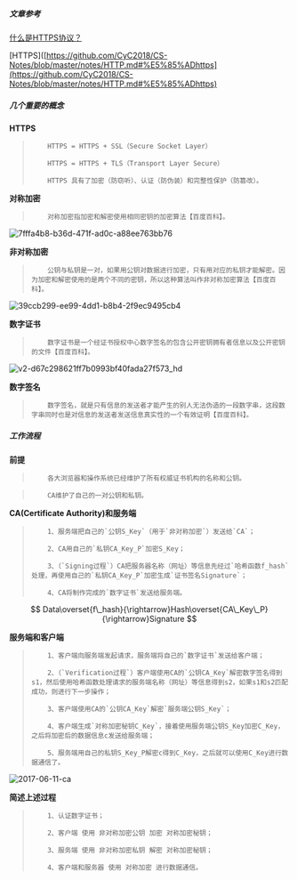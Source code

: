 ##### 文章参考

[什么是HTTPS协议？](https://zhuanlan.zhihu.com/p/57142784)

[HTTPS]([https://github.com/CyC2018/CS-Notes/blob/master/notes/HTTP.md#%E5%85%ADhttps](https://github.com/CyC2018/CS-Notes/blob/master/notes/HTTP.md#%E5%85%ADhttps)



##### 几个重要的概念

**HTTPS**

>         HTTPS = HTTPS + SSL（Secure Socket Layer）
>     
>         HTTPS = HTTPS + TLS（Transport Layer Secure）
>     
>         HTTPS 具有了加密（防窃听）、认证（防伪装）和完整性保护（防篡改）。

**对称加密**

>         对称加密指加密和解密使用相同密钥的加密算法【百度百科】。

![7fffa4b8-b36d-471f-ad0c-a88ee763bb76](7fffa4b8-b36d-471f-ad0c-a88ee763bb76.png)

**非对称加密**

>         公钥与私钥是一对，如果用公钥对数据进行加密，只有用对应的私钥才能解密。因为加密和解密使用的是两个不同的密钥，所以这种算法叫作非对称加密算法【百度百科】。

![39ccb299-ee99-4dd1-b8b4-2f9ec9495cb4](39ccb299-ee99-4dd1-b8b4-2f9ec9495cb4.png)

**数字证书**

>         数字证书是一个经证书授权中心数字签名的包含公开密钥拥有者信息以及公开密钥的文件【百度百科】。

![v2-d67c298621ff7b0993bf40fada27f573_hd](v2-d67c298621ff7b0993bf40fada27f573_hd.jpg)

**数字签名**

>         数字签名，就是只有信息的发送者才能产生的别人无法伪造的一段数字串，这段数字串同时也是对信息的发送者发送信息真实性的一个有效证明【百度百科】。



##### 工作流程

**前提**

>         各大浏览器和操作系统已经维护了所有权威证书机构的名称和公钥。

>         CA维护了自己的一对公钥和私钥。

**CA(Certificate Authority)和服务端**

>         1、服务端把自己的`公钥S_Key`（用于`非对称加密`）发送给`CA`；
>     
>         2、CA用自己的`私钥CA_Key_P`加密S_Key；
>     
>         3、（`Signing过程`）CA把服务器名称（网址）等信息先经过`哈希函数f_hash`处理，再使用自己的`私钥CA_Key_P`加密生成`证书签名Signature`；
>     
>         4、CA将制作完成的`数字证书`发送给服务端。

$$
Data\overset{f\_hash}{\rightarrow}Hash\overset{CA\_Key\_P}{\rightarrow}Signature
$$

**服务端和客户端**

>         1、客户端向服务端发起请求，服务端将自己的`数字证书`发送给客户端；
>     
>         2、（`Verification过程`）客户端使用CA的`公钥CA_Key`解密数字签名得到s1，然后使用哈希函数处理请求的服务端名称（网址）等信息得到s2，如果s1和s2匹配成功，则进行下一步操作；
>     
>         3、客户端使用CA的`公钥CA_Key`解密`服务端公钥S_Key`；
>     
>         4、客户端生成`对称加密秘钥C_Key`，接着使用服务端公钥S_Key加密C_Key，之后将加密后的数据信息c发送给服务端；
>     
>         5、服务端用自己的私钥S_Key_P解密c得到C_Key，之后就可以使用C_Key进行数据通信了。

![2017-06-11-ca](2017-06-11-ca.png)

**简述上述过程**

>         1、认证数字证书；
>     
>         2、客户端 使用 非对称加密公钥 加密 对称加密秘钥；
>     
>         3、服务端 使用 非对称加密私钥 解密 对称加密秘钥；
>     
>         4、客户端和服务器 使用 对称加密 进行数据通信。
